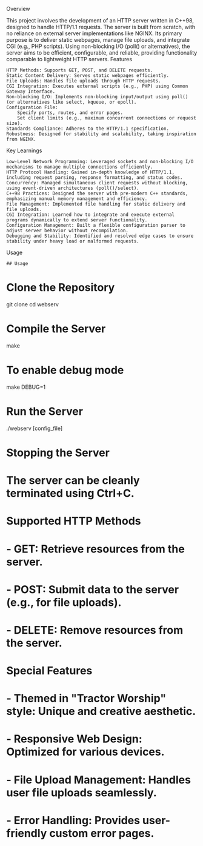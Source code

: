 Overview

This project involves the development of an HTTP server written in C++98, designed to handle HTTP/1.1 requests. The server is built from scratch, with no reliance on external server implementations like NGINX. Its primary purpose is to deliver static webpages, manage file uploads, and integrate CGI (e.g., PHP scripts). Using non-blocking I/O (poll() or alternatives), the server aims to be efficient, configurable, and reliable, providing functionality comparable to lightweight HTTP servers.
Features

    HTTP Methods: Supports GET, POST, and DELETE requests.
    Static Content Delivery: Serves static webpages efficiently.
    File Uploads: Handles file uploads through HTTP requests.
    CGI Integration: Executes external scripts (e.g., PHP) using Common Gateway Interface.
    Non-blocking I/O: Implements non-blocking input/output using poll() (or alternatives like select, kqueue, or epoll).
    Configuration File:
        Specify ports, routes, and error pages.
        Set client limits (e.g., maximum concurrent connections or request size).
    Standards Compliance: Adheres to the HTTP/1.1 specification.
    Robustness: Designed for stability and scalability, taking inspiration from NGINX.

Key Learnings

    Low-Level Network Programming: Leveraged sockets and non-blocking I/O mechanisms to manage multiple connections efficiently.
    HTTP Protocol Handling: Gained in-depth knowledge of HTTP/1.1, including request parsing, response formatting, and status codes.
    Concurrency: Managed simultaneous client requests without blocking, using event-driven architectures (poll()/select).
    C++98 Practices: Designed the server with pre-modern C++ standards, emphasizing manual memory management and efficiency.
    File Management: Implemented file handling for static delivery and file uploads.
    CGI Integration: Learned how to integrate and execute external programs dynamically to extend server functionality.
    Configuration Management: Built a flexible configuration parser to adjust server behavior without recompilation.
    Debugging and Stability: Identified and resolved edge cases to ensure stability under heavy load or malformed requests.

Usage

    ## Usage

# Clone the Repository
git clone <repository-url>
cd webserv

# Compile the Server
make

# To enable debug mode
make DEBUG=1

# Run the Server
./webserv [config_file]

# Stopping the Server
# The server can be cleanly terminated using Ctrl+C.

# Supported HTTP Methods
# - GET: Retrieve resources from the server.
# - POST: Submit data to the server (e.g., for file uploads).
# - DELETE: Remove resources from the server.

# Special Features
# - Themed in "Tractor Worship" style: Unique and creative aesthetic.
# - Responsive Web Design: Optimized for various devices.
# - File Upload Management: Handles user file uploads seamlessly.


# - Error Handling: Provides user-friendly custom error pages.
